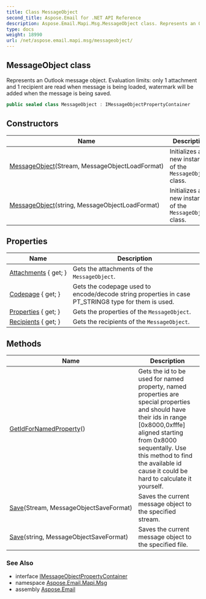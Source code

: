```yaml
---
title: Class MessageObject
second_title: Aspose.Email for .NET API Reference
description: Aspose.Email.Mapi.Msg.MessageObject class. Represents an Outlook message object. Evaluation limits only 1 attachment and 1 recipient are read when message is being loaded watermark will be added when the message is being saved
type: docs
weight: 18990
url: /net/aspose.email.mapi.msg/messageobject/
---
```

## MessageObject class

Represents an Outlook message object. Evaluation limits: only 1 attachment and 1 recipient are read when message is being loaded, watermark will be added when the message is being saved.

```csharp
public sealed class MessageObject : IMessageObjectPropertyContainer
```

## Constructors

| Name | Description |
| --- | --- |
| [MessageObject](messageobject/#constructor)(Stream, MessageObjectLoadFormat) | Initializes a new instance of the `MessageObject` class. |
| [MessageObject](messageobject/#constructor_1)(string, MessageObjectLoadFormat) | Initializes a new instance of the `MessageObject` class. |

## Properties

| Name | Description |
| --- | --- |
| [Attachments](../../aspose.email.mapi.msg/messageobject/attachments/) { get; } | Gets the attachments of the `MessageObject`. |
| [Codepage](../../aspose.email.mapi.msg/messageobject/codepage/) { get; } | Gets the codepage used to encode/decode string properties in case PT_STRING8 type for them is used. |
| [Properties](../../aspose.email.mapi.msg/messageobject/properties/) { get; } | Gets the properties of the `MessageObject`. |
| [Recipients](../../aspose.email.mapi.msg/messageobject/recipients/) { get; } | Gets the recipients of the `MessageObject`. |

## Methods

| Name | Description |
| --- | --- |
| [GetIdForNamedProperty](../../aspose.email.mapi.msg/messageobject/getidfornamedproperty/)() | Gets the id to be used for named property, named properties are special properties and should have their ids in range [0x8000,0xfffe] aligned starting from 0x8000 sequentally. Use this method to find the available id cause it could be hard to calculate it yourself. |
| [Save](../../aspose.email.mapi.msg/messageobject/save/#save)(Stream, MessageObjectSaveFormat) | Saves the current message object to the specified stream. |
| [Save](../../aspose.email.mapi.msg/messageobject/save/#save_1)(string, MessageObjectSaveFormat) | Saves the current message object to the specified file. |

### See Also

* interface [IMessageObjectPropertyContainer](../imessageobjectpropertycontainer/)
* namespace [Aspose.Email.Mapi.Msg](../../aspose.email.mapi.msg/)
* assembly [Aspose.Email](../../)


